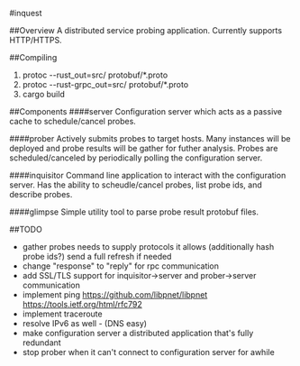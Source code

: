 #inquest

##Overview
A distributed service probing application. Currently supports HTTP/HTTPS.

##Compiling
1. protoc --rust_out=src/ protobuf/*.proto
2. protoc --rust-grpc_out=src/ protobuf/*.proto
3. cargo build

##Components
####server
Configuration server which acts as a passive cache to schedule/cancel probes.

####prober
Actively submits probes to target hosts. Many instances will be deployed and
probe results will be gather for futher analysis. Probes are scheduled/canceled
by periodically polling the configuration server.

####inquisitor
Command line application to interact with the configuration server. Has the
ability to scheudle/cancel probes, list probe ids, and describe probes.

####glimpse
Simple utility tool to parse probe result protobuf files.

##TODO
- gather probes needs to supply protocols it allows (additionally hash probe ids?) send a full refresh if needed
- change "response" to "reply" for rpc communication
- add SSL/TLS support for inquisitor->server and prober->server communication
- implement ping
        https://github.com/libpnet/libpnet
        https://tools.ietf.org/html/rfc792
- implement traceroute
- resolve IPv6 as well - (DNS easy)
- make configuration server a distributed application that's fully redundant
- stop prober when it can't connect to configuration server for awhile
